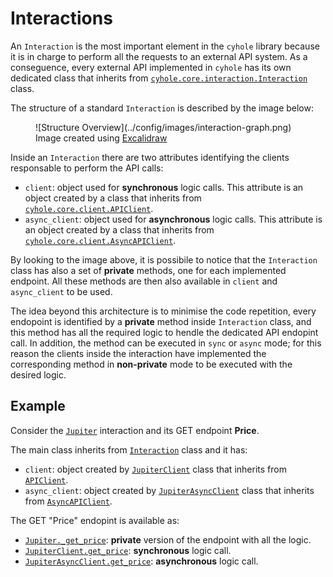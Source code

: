 # Interactions

An `Interaction` is the most important element in the `cyhole` library because it is in charge to perform all the requests to an external API system. 
As a conseguence, every external API implemented in `cyhole` has its own dedicated class that inherits from [`cyhole.core.interaction.Interaction`](../development/core/interaction.md#cyhole.core.interaction.Interaction) class. 

The structure of a standard `Interaction` is described by the image below:

<figure markdown="span">
  ![Structure Overview](../config/images/interaction-graph.png)
  <figcaption>Image created using <a href="https://excalidraw.com/">Excalidraw</a></figcaption>
</figure>

Inside an `Interaction` there are two attributes identifying the clients responsable to perform the API calls:

- `client`: object used for **synchronous** logic calls. This attribute is an object created by a class that inherits from [`cyhole.core.client.APIClient`](../development/core/client.md#cyhole.core.client.APIClient).
- `async_client`: object used for **asynchronous** logic calls. This attribute is an object created by a class that inherits from [`cyhole.core.client.AsyncAPIClient`](../development/core/client.md#cyhole.core.client.AsyncAPIClient).

By looking to the image above, it is possibile to notice that the `Interaction` class has also a set of **private** methods, one for each implemented endpoint. All these methods are then also available in `client` and `async_client` to be used.

The idea beyond this architecture is to minimise the code repetition, every endopoint is identified by a **private** method inside `Interaction` class, and this method has all the required logic to hendle the dedicated API endopint call. In addition, the method can be executed in `sync` or `async` mode; for this reason the clients inside the interaction have implemented the corresponding method in **non-private** mode to be executed with the desired logic.

## Example

Consider the [`Jupiter`](jupiter/interaction.md#cyhole.jupiter.Jupiter) interaction and its GET endpoint **Price**.

The main class inherits from [`Interaction`](../development/core/interaction.md#cyhole.core.interaction.Interaction) class and it has:

- `client`: object created by [`JupiterClient`](jupiter/client.md#cyhole.jupiter.client.JupiterClient) class that inherits from [`APIClient`](../development/core/client.md#cyhole.core.client.APIClient).
- `async_client`: object created by [`JupiterAsyncClient`](jupiter/client.md#cyhole.jupiter.client.JupiterAsyncClient) class that inherits from [`AsyncAPIClient`](../development/core/client.md#cyhole.core.client.AsyncAPIClient).

The GET "Price" endopint is available as:

- [`Jupiter._get_price`](jupiter/interaction.md#cyhole.jupiter.Jupiter._get_price): **private** version of the endpoint with all the logic.
- [`JupiterClient.get_price`](jupiter/client.md#cyhole.jupiter.client.JupiterClient.get_price): **synchronous** logic call.
- [`JupiterAsyncClient.get_price`](jupiter/client.md#cyhole.jupiter.client.JupiterAsyncClient.get_price): **asynchronous** logic call.